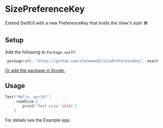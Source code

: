 # SizePreferenceKey
Extend SwiftUI with a new PreferenceKey that holds the View's size! 🛠

## Setup

Add the following to `Package.swift`:

```swift
.package(url: "https://github.com/stateman92/SizePreferenceKey", exact: .init(0, 0, 3))
```

[Or add the package in Xcode.](https://developer.apple.com/documentation/xcode/adding_package_dependencies_to_your_app)

## Usage

```swift
Text("Hello, world!")
    .readSize {
        print("Text size: \($0)")
    }
```

For details see the Example app.
